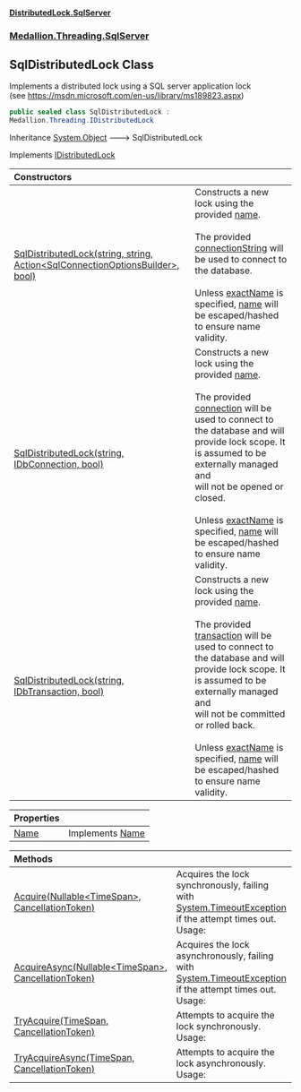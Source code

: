 #### [DistributedLock.SqlServer](README.md 'README')
### [Medallion.Threading.SqlServer](Medallion.Threading.SqlServer.md 'Medallion.Threading.SqlServer')

## SqlDistributedLock Class

Implements a distributed lock using a SQL server application lock  
(see https://msdn.microsoft.com/en-us/library/ms189823.aspx)

```csharp
public sealed class SqlDistributedLock :
Medallion.Threading.IDistributedLock
```

Inheritance [System.Object](https://docs.microsoft.com/en-us/dotnet/api/System.Object 'System.Object') &#129106; SqlDistributedLock

Implements [IDistributedLock](https://github.com/madelson/DistributedLock/tree/default-documentation/docs/api/DistributedLock.Core/IDistributedLock.md 'Medallion.Threading.IDistributedLock')

| Constructors | |
| :--- | :--- |
| [SqlDistributedLock(string, string, Action&lt;SqlConnectionOptionsBuilder&gt;, bool)](SqlDistributedLock..ctor.IXLn8ksHwo3nLgCG5b0COA.md 'Medallion.Threading.SqlServer.SqlDistributedLock.SqlDistributedLock(string, string, System.Action<Medallion.Threading.SqlServer.SqlConnectionOptionsBuilder>, bool)') | Constructs a new lock using the provided [name](SqlDistributedLock..ctor.IXLn8ksHwo3nLgCG5b0COA.md#Medallion.Threading.SqlServer.SqlDistributedLock.SqlDistributedLock(string,string,System.Action_Medallion.Threading.SqlServer.SqlConnectionOptionsBuilder_,bool).name 'Medallion.Threading.SqlServer.SqlDistributedLock.SqlDistributedLock(string, string, System.Action<Medallion.Threading.SqlServer.SqlConnectionOptionsBuilder>, bool).name'). <br/><br/>The provided [connectionString](SqlDistributedLock..ctor.IXLn8ksHwo3nLgCG5b0COA.md#Medallion.Threading.SqlServer.SqlDistributedLock.SqlDistributedLock(string,string,System.Action_Medallion.Threading.SqlServer.SqlConnectionOptionsBuilder_,bool).connectionString 'Medallion.Threading.SqlServer.SqlDistributedLock.SqlDistributedLock(string, string, System.Action<Medallion.Threading.SqlServer.SqlConnectionOptionsBuilder>, bool).connectionString') will be used to connect to the database.<br/><br/>Unless [exactName](SqlDistributedLock..ctor.IXLn8ksHwo3nLgCG5b0COA.md#Medallion.Threading.SqlServer.SqlDistributedLock.SqlDistributedLock(string,string,System.Action_Medallion.Threading.SqlServer.SqlConnectionOptionsBuilder_,bool).exactName 'Medallion.Threading.SqlServer.SqlDistributedLock.SqlDistributedLock(string, string, System.Action<Medallion.Threading.SqlServer.SqlConnectionOptionsBuilder>, bool).exactName') is specified, [name](SqlDistributedLock..ctor.IXLn8ksHwo3nLgCG5b0COA.md#Medallion.Threading.SqlServer.SqlDistributedLock.SqlDistributedLock(string,string,System.Action_Medallion.Threading.SqlServer.SqlConnectionOptionsBuilder_,bool).name 'Medallion.Threading.SqlServer.SqlDistributedLock.SqlDistributedLock(string, string, System.Action<Medallion.Threading.SqlServer.SqlConnectionOptionsBuilder>, bool).name') will be escaped/hashed to ensure name validity. |
| [SqlDistributedLock(string, IDbConnection, bool)](SqlDistributedLock..ctor.OZ2lCJsURZ+h8HKzPvymjw.md 'Medallion.Threading.SqlServer.SqlDistributedLock.SqlDistributedLock(string, System.Data.IDbConnection, bool)') | Constructs a new lock using the provided [name](SqlDistributedLock..ctor.OZ2lCJsURZ+h8HKzPvymjw.md#Medallion.Threading.SqlServer.SqlDistributedLock.SqlDistributedLock(string,System.Data.IDbConnection,bool).name 'Medallion.Threading.SqlServer.SqlDistributedLock.SqlDistributedLock(string, System.Data.IDbConnection, bool).name').<br/><br/>The provided [connection](SqlDistributedLock..ctor.OZ2lCJsURZ+h8HKzPvymjw.md#Medallion.Threading.SqlServer.SqlDistributedLock.SqlDistributedLock(string,System.Data.IDbConnection,bool).connection 'Medallion.Threading.SqlServer.SqlDistributedLock.SqlDistributedLock(string, System.Data.IDbConnection, bool).connection') will be used to connect to the database and will provide lock scope. It is assumed to be externally managed and<br/>will not be opened or closed.<br/><br/>Unless [exactName](SqlDistributedLock..ctor.OZ2lCJsURZ+h8HKzPvymjw.md#Medallion.Threading.SqlServer.SqlDistributedLock.SqlDistributedLock(string,System.Data.IDbConnection,bool).exactName 'Medallion.Threading.SqlServer.SqlDistributedLock.SqlDistributedLock(string, System.Data.IDbConnection, bool).exactName') is specified, [name](SqlDistributedLock..ctor.OZ2lCJsURZ+h8HKzPvymjw.md#Medallion.Threading.SqlServer.SqlDistributedLock.SqlDistributedLock(string,System.Data.IDbConnection,bool).name 'Medallion.Threading.SqlServer.SqlDistributedLock.SqlDistributedLock(string, System.Data.IDbConnection, bool).name') will be escaped/hashed to ensure name validity. |
| [SqlDistributedLock(string, IDbTransaction, bool)](SqlDistributedLock..ctor.fV1bw9iga5pQQYPMV/GL1w.md 'Medallion.Threading.SqlServer.SqlDistributedLock.SqlDistributedLock(string, System.Data.IDbTransaction, bool)') | Constructs a new lock using the provided [name](SqlDistributedLock..ctor.fV1bw9iga5pQQYPMV/GL1w.md#Medallion.Threading.SqlServer.SqlDistributedLock.SqlDistributedLock(string,System.Data.IDbTransaction,bool).name 'Medallion.Threading.SqlServer.SqlDistributedLock.SqlDistributedLock(string, System.Data.IDbTransaction, bool).name').<br/><br/>The provided [transaction](SqlDistributedLock..ctor.fV1bw9iga5pQQYPMV/GL1w.md#Medallion.Threading.SqlServer.SqlDistributedLock.SqlDistributedLock(string,System.Data.IDbTransaction,bool).transaction 'Medallion.Threading.SqlServer.SqlDistributedLock.SqlDistributedLock(string, System.Data.IDbTransaction, bool).transaction') will be used to connect to the database and will provide lock scope. It is assumed to be externally managed and<br/>will not be committed or rolled back.<br/><br/>Unless [exactName](SqlDistributedLock..ctor.fV1bw9iga5pQQYPMV/GL1w.md#Medallion.Threading.SqlServer.SqlDistributedLock.SqlDistributedLock(string,System.Data.IDbTransaction,bool).exactName 'Medallion.Threading.SqlServer.SqlDistributedLock.SqlDistributedLock(string, System.Data.IDbTransaction, bool).exactName') is specified, [name](SqlDistributedLock..ctor.fV1bw9iga5pQQYPMV/GL1w.md#Medallion.Threading.SqlServer.SqlDistributedLock.SqlDistributedLock(string,System.Data.IDbTransaction,bool).name 'Medallion.Threading.SqlServer.SqlDistributedLock.SqlDistributedLock(string, System.Data.IDbTransaction, bool).name') will be escaped/hashed to ensure name validity. |

| Properties | |
| :--- | :--- |
| [Name](SqlDistributedLock.Name.md 'Medallion.Threading.SqlServer.SqlDistributedLock.Name') | Implements [Name](https://github.com/madelson/DistributedLock/tree/default-documentation/docs/api/DistributedLock.Core/IDistributedLock.Name.md 'Medallion.Threading.IDistributedLock.Name') |

| Methods | |
| :--- | :--- |
| [Acquire(Nullable&lt;TimeSpan&gt;, CancellationToken)](SqlDistributedLock.Acquire.zbspE3pGxl+PD2ikaBjjHQ.md 'Medallion.Threading.SqlServer.SqlDistributedLock.Acquire(System.Nullable<System.TimeSpan>, System.Threading.CancellationToken)') | Acquires the lock synchronously, failing with [System.TimeoutException](https://docs.microsoft.com/en-us/dotnet/api/System.TimeoutException 'System.TimeoutException') if the attempt times out. Usage: |
| [AcquireAsync(Nullable&lt;TimeSpan&gt;, CancellationToken)](SqlDistributedLock.AcquireAsync.H4cG/yzFNt8CX+DvrGY7Ew.md 'Medallion.Threading.SqlServer.SqlDistributedLock.AcquireAsync(System.Nullable<System.TimeSpan>, System.Threading.CancellationToken)') | Acquires the lock asynchronously, failing with [System.TimeoutException](https://docs.microsoft.com/en-us/dotnet/api/System.TimeoutException 'System.TimeoutException') if the attempt times out. Usage: |
| [TryAcquire(TimeSpan, CancellationToken)](SqlDistributedLock.TryAcquire.+75ri4YlUSx+YHiFkRqGYA.md 'Medallion.Threading.SqlServer.SqlDistributedLock.TryAcquire(System.TimeSpan, System.Threading.CancellationToken)') | Attempts to acquire the lock synchronously. Usage: |
| [TryAcquireAsync(TimeSpan, CancellationToken)](SqlDistributedLock.TryAcquireAsync.uIPf8DVSTmuiby/hHjaF2Q.md 'Medallion.Threading.SqlServer.SqlDistributedLock.TryAcquireAsync(System.TimeSpan, System.Threading.CancellationToken)') | Attempts to acquire the lock asynchronously. Usage: |
